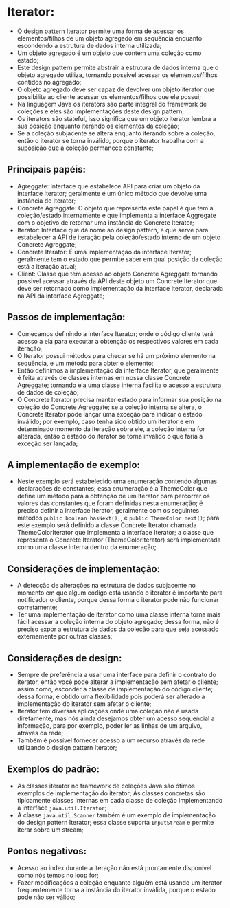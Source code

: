 # Iterator:
 - O design pattern Iterator permite uma forma de acessar os elementos/filhos de um objeto agregado em
sequência enquanto escondendo a estrutura de dados interna utilizada;
 - Um objeto agregado é um objeto que contem uma coleção como estado;
 - Este design pattern permite abstrair a estrutura de dados interna que o objeto agregado utiliza, tornando
possível acessar os elementos/filhos contidos no agregado;
 - O objeto agregado deve ser capaz de devolver um objeto iterator que possibilite ao cliente acessar os
elementos/filhos que ele possui;
 - Na linguagem Java os iterators são parte integral do framework de coleções e eles são implementações deste
design pattern;
 - Os iterators são stateful, isso significa que um objeto iterator lembra a sua posição enquanto iterando
os elementos da coleção;
 - Se a coleção subjacente se altera enquanto iterando sobre a coleção, então o iterator se torna inválido,
porque o iterator trabalha com a suposição que a coleção permanece constante;

## Principais papéis:
 - Agreggate: Interface que estabelece API para criar um objeto da interface Iterator; geralmente é um único
método que devolve uma instância de Iterator;
 - Concrete Agreggate: O objeto que representa este papel é que tem a coleção/estado internamente e que
implementa a interface Aggregate com o objetivo de retornar uma instância de Concrete Iterator;
 - Iterator: Interface que dá nome ao design pattern, e que serve para estabelecer a API de iteração pela
coleção/estado interno de um objeto Concrete Agreggate;
 - Concrete Iterator: É uma implementação da interface Iterator; geralmente tem o estado que permite saber
em qual posição da coleção está a iteração atual;
 - Client: Classe que tem acesso ao objeto Concrete Agreggate tornando possivel acessar através da API deste
objeto um Concrete Iterator que deve ser retornado como implementação da interface Iterator, declarada na API
da interface Agreggate;

## Passos de implementação:
 - Começamos definindo a interface Iterator; onde o código cliente terá acesso a ela para executar a obtenção
os respectivos valores em cada iteração;
 - O Iterator possui métodos para checar se há um próximo elemento na sequência, e um método para obter o
elemento;
 - Então definimos a implementação da interface Iterator, que geralmente é feita através de classes internas
em nossa classe Concrete Agreggate; tornando ela uma classe interna facilita o acesso a estrutura de dados
de coleção;
 - O Concrete Iterator precisa manter estado para informar sua posição na coleção do Concrete Agreggate; se a
coleção interna se altera, o Concrete Iterator pode lançar uma exceção para indicar o estado inválido; por
exemplo, caso tenha sido obtido um iterator e em determinado momento da iteração sobre ele, a coleção interna
for alterada, então o estado do iterator se torna inválido o que faria a exceção ser lançada;

## A implementação de exemplo:
 - Neste exemplo será estabelecido uma enumeração contendo algumas declarações de constantes; essa enumeração
é a ThemeColor que define um método para a obtenção de um Iterator para percorrer os valores das constantes
que foram definidas nesta enumeração; é preciso definir a interface Iterator, geralmente com os seguintes
métodos `public boolean hasNext();`, e `public ThemeColor next()`; para este exemplo será definido a classe
Concrete Iterator chamada ThemeColorIterator que implementa a interface Iterator; a classe que representa
o Concrete Iterator (ThemeColorIterator) será implementada como uma classe interna dentro da enumeração;

## Considerações de implementação:
 - A detecção de alterações na estrutura de dados subjacente no momento em que algum código está usando
o iterator é importante para notificador o cliente, porque dessa forma o iterator pode não funcionar corretamente;
 - Ter uma implementação de iterator como uma classe interna torna mais fácil acessar a coleção interna do
objeto agregado; dessa forma, não é preciso expor a estrutura de dados da coleção para que seja acessado
externamente por outras classes;

## Considerações de design:
 - Sempre de preferência a usar uma interface para definir o contrato do iterator, então você pode alterar
a implementação sem afetar o cliente; assim como, esconder a classe de implementação do código cliente; dessa
forma, é obtido uma flexibilidade pois poderá ser alterado a implementação do iterator sem afetar o cliente;
 - Iterator tem diversas aplicações onde uma coleção não é usada diretamente, mas nós ainda desejamos obter um
acesso sequencial a informação, para por exemplo, poder ler as linhas de um arquivo, através da rede;
 - Também é possível fornecer acesso a um recurso através da rede utilizando o design pattern Iterator;

## Exemplos do padrão:
 - As classes iterator no framework de coleções Java são ótimos exemplos de implementação do iterator; As
classes concretas são tipicamente classes internas em cada classe de coleção implementando a interface
`java.util.Iterator`;
 - A classe `java.util.Scanner` também é um exemplo de implementação do design pattern Iterator; essa classe
suporta `InputStream` e permite iterar sobre um stream;

## Pontos negativos:
 - Acesso ao index durante a iteração não está prontamente disponível como nós temos no loop for;
 - Fazer modificações a coleção enquanto alguém está usando um iterator frequentemente torna a instância do
iterator inválida, porque o estado pode não ser válido;

